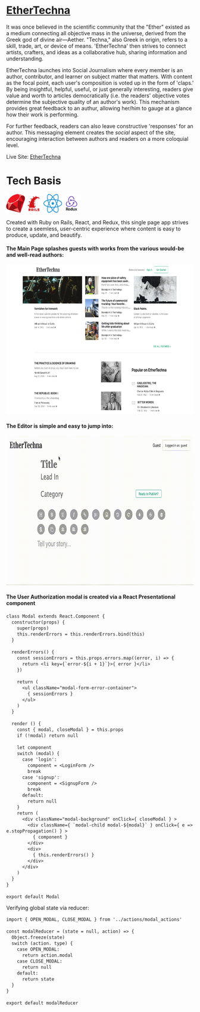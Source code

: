 # **[EtherTechna](https://ethertechna.herokuapp.com/)**


It was once believed in the scientific community that the "Ether" existed as a medium connecting all objective mass in the universe, derived from the Greek god of divine air—Aether.  "Techna," also Greek in origin, refers to a skill, trade, art, or device of means.  'EtherTechna' then strives to connect artists, crafters, and ideas as a collaborative hub, sharing information and understanding.

EtherTechna launches into Social Journalism where every member is an author, contributor, and learner on subject matter that matters.  With content as the focal point, each user's composition is voted up in the form of 'claps.'  By being insightful, helpful, useful, or just generally interesting, readers give value and worth to articles democratically (i.e. the readers' objective votes determine the subjective quality of an author's work).  This mechanism provides great feedback to an authur, allowing her/him to gauge at a glance how their work is performing.

For further feedback, readers can also leave constructive 'responses' for an author.  This messaging element creates the *social* aspect of the site, encouraging interaction between authors and readers on a more coloquial level.

Live Site: [EtherTechna](https://ethertechna.herokuapp.com/)





# **Tech Basis**
<a href="https://www.ruby-lang.org/en/"><img src="./src/common/images/5a358a828a88b4.8411539615134583065674.png" width="50" height="50"/></a><a href="https://rubyonrails.org/"><img src="./src/common/images/kissclipart-ruby-on-rails-logo-transparent-clipart-ruby-on-rai-f272d849509c5dbb.png" width="50" height="50"/></a><a href="https://reactjs.org/"><img src="./src/common/images/kisspng-react-logo-javascript-front-and-back-ends-user-int-5afef575c096e1.8015139215266584217889.png" width="50" height="50"/></a><a href="https://redux.js.org/"><img src="./src/common/images/kisspng-redux-react-javascript-vue-js-single-page-applicat-5af5cde424ee15.8061979615260584681513.png" width="50" height="50"/></a>

Created with Ruby on Rails, React, and Redux, this single page app strives to create a seemless, user-centric experience where content is easy to produce, update, and beautify.

#### The Main Page splashes guests with works from the various would-be and well-read authors:


<img src="./src/common/images/ethertechna_prod_screenshot.png" width="700" height="400"/>



#### The Editor is simple and easy to jump into:

<img src="./src/common/images/ethertechna_story_demo.gif" width="700" height="400"/>

#### The User Authorization modal is created via a React Presentational component

```
class Modal extends React.Component {
  constructor(props) {
    super(props)
    this.renderErrors = this.renderErrors.bind(this)
  }

  renderErrors() {
    const sessionErrors = this.props.errors.map((error, i) => {
      return <li key={`error-${i + 1}`}>{ error }</li>
    })

    return (
      <ul className="modal-form-error-container">
        { sessionErrors }    
      </ul>
    )
  }

  render () {
    const { modal, closeModal } = this.props
    if (!modal) return null
  
    let component
    switch (modal) {
      case 'login':
        component = <LoginForm />
        break
      case 'signup':
        component = <SignupForm />
        break
      default:
        return null
    }
    return (
      <div className="modal-background" onClick={ closeModal } >
        <div className={ `modal-child modal-${modal}` } onClick={ e => e.stopPropagation() } >
          { component }
        </div>
        <div>
          { this.renderErrors() }
        </div>
      </div>
    )
  }
}

export default Modal
```

Verifying global state via reducer:
```
import { OPEN_MODAL, CLOSE_MODAL } from '../actions/modal_actions'

const modalReducer = (state = null, action) => {
  Object.freeze(state)
  switch (action. type) {
    case OPEN_MODAL:
      return action.modal
    case CLOSE_MODAL:
      return null
    default:
      return state
  }
}

export default modalReducer
```